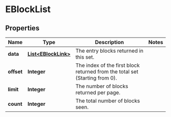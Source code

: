 
# EBlockList

## Properties
Name | Type | Description | Notes
------------ | ------------- | ------------- | -------------
**data** | [**List&lt;EBlockLink&gt;**](EBlockLink.md) | The entry blocks returned in this set. | 
**offset** | **Integer** | The index of the first block returned from the total set (Starting from 0). | 
**limit** | **Integer** | The number of blocks returned per page. | 
**count** | **Integer** | The total number of blocks seen. | 



